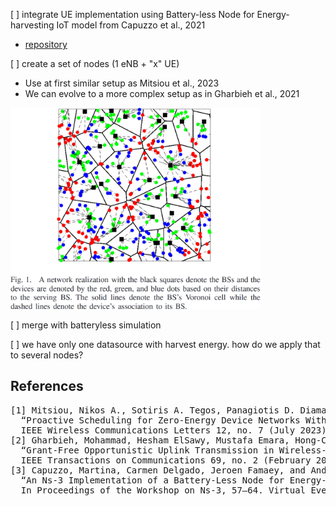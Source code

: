 [ ] integrate UE implementation using Battery-less Node for Energy-harvesting IoT model from Capuzzo et al., 2021  
  - [repository](https://github.com/signetlabdei/capacitor-ns3)
    
[ ] create a set of nodes (1 eNB + "x" UE)  

  - Use at first similar setup as Mitsiou et al., 2023
  - We can evolve to a more complex setup as in Gharbieh et al., 2021
  
  <img src="images/network_realization.png" width="400">

[ ] merge with batteryless simulation  

[ ] we have only one datasource with harvest energy. how do we apply that to several nodes?  



## References
<pre>
[1] Mitsiou, Nikos A., Sotiris A. Tegos, Panagiotis D. Diamantoulakis, Panagiotis G. Sarigiannidis, and George K. Karagiannidis. 
  “Proactive Scheduling for Zero-Energy Device Networks With Fast Uplink Grant.” 
  IEEE Wireless Communications Letters 12, no. 7 (July 2023): 1184–88. https://doi.org/10.1109/LWC.2023.3265993.
[2] Gharbieh, Mohammad, Hesham ElSawy, Mustafa Emara, Hong-Chuan Yang, and Mohamed-Slim Alouini. 
  “Grant-Free Opportunistic Uplink Transmission in Wireless-Powered IoT: A Spatio-Temporal Model.” 
  IEEE Transactions on Communications 69, no. 2 (February 2021): 991–1006. https://doi.org/10.1109/TCOMM.2020.3040210.
[3] Capuzzo, Martina, Carmen Delgado, Jeroen Famaey, and Andrea Zanella. 
  “An Ns-3 Implementation of a Battery-Less Node for Energy-Harvesting Internet of Things.” 
  In Proceedings of the Workshop on Ns-3, 57–64. Virtual Event USA: ACM, 2021. https://doi.org/10.1145/3460797.3460805.  
</pre>
